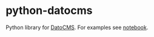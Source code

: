 # python-datocms

Python library for [DatoCMS](https://www.datocms.com). For examples see [notebook](readme.ipynb).
